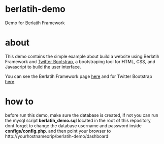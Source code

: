 berlatih-demo
=============

Demo for Berlatih Framework

about
==============

This demo contains the simple example about build a website using Berlatih Framework 
and [Twitter Bootstrap](http://twitter.github.com/bootstrap/), a bootstraping tool for HTML, CSS, and Javascript to build the user interface.

You can see the Berlatih Framework page [here](https://github.com/satriaprayoga/berlatih) 
and for Twitter Bootstrap [here](https://github.com/twitter/bootstrap/)

how to
==============
before run this demo, make sure the database is created, if not you can run the mysql script **berlatih_demo.sql** located in the
root of this repository, dont forget to change the database username and password inside **configs/config.php**. and then point
your browser to http://yourhostnameorip/berlatih-demo/dashboard
